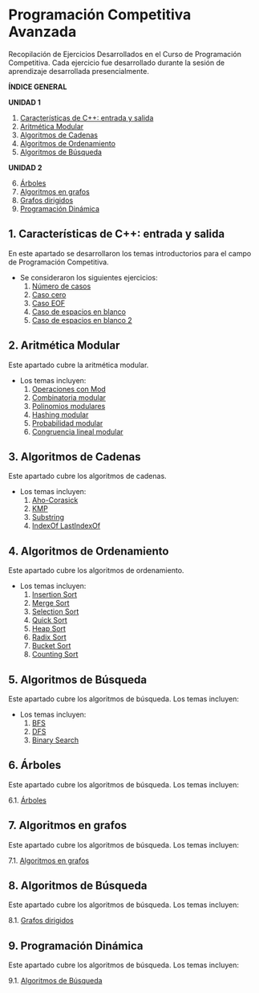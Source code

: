 # Programación Competitiva Avanzada

Recopilación de Ejercicios Desarrollados en el Curso de Programación Competitiva. Cada ejercicio fue desarrollado durante la sesión de aprendizaje desarrollada presencialmente.

**ÍNDICE GENERAL**

**UNIDAD 1**

1. [Características de C++: entrada y salida](#session1)
2. [Aritmética Modular](#session2)
3. [Algoritmos de Cadenas](#session3)
4. [Algoritmos de Ordenamiento](#session4)
5. [Algoritmos de Búsqueda](#session5)

**UNIDAD 2**

6. [Árboles](#session6)
7. [Algoritmos en grafos](#session7)
8. [Grafos dirigidos](#session8)
9. [Programación Dinámica](#session9)

## 1. Características de C++: entrada y salida<a name="session1"></a>

En este apartado se desarrollaron los temas introductorios para el campo de Programación Competitiva.

- Se consideraron los siguientes ejercicios:
  1. [Número de casos](S01_Tipos_Entrada_Salida/1.Num_cases.cpp)
  2. [Caso cero](S01_Tipos_Entrada_Salida/2.Zero_case.cpp)
  3. [Caso EOF](S01_Tipos_Entrada_Salida/3.EOF_case.cpp)
  4. [Caso de espacios en blanco](S01_Tipos_Entrada_Salida/4.Blank_case.cpp)
  5. [Caso de espacios en blanco 2](S01_Tipos_Entrada_Salida/5.Blank_case_2.cpp)

## 2. Aritmética Modular<a name="session2"></a>

Este apartado cubre la aritmética modular.

- Los temas incluyen:
  1. [Operaciones con Mod](S02_Aritmetica_Modular/ModOperations.cpp)
  2. [Combinatoria modular](S02_Aritmetica_Modular/ModCombinatory.cpp)
  3. [Polinomios modulares](S02_Aritmetica_Modular/ModPoli.cpp)
  4. [Hashing modular](S02_Aritmetica_Modular/ModHashing.cpp`)
  5. [Probabilidad modular](S02_Aritmetica_Modular/ModProbability.cpp)
  6. [Congruencia lineal modular](S02_Aritmetica_Modular/ModLinearCongruency.cpp)

## 3. Algoritmos de Cadenas<a name="session3"></a>

Este apartado cubre los algoritmos de cadenas.

- Los temas incluyen:
  1. [Aho-Corasick](S03_Algoritmos_de_Cadenas/1.AhoCorasick/main.cpp)
  2. [KMP](S03_Algoritmos_de_Cadenas/2.KMP/main.cpp)
  3. [Substring](S03_Algoritmos_de_Cadenas/3.Substring/main.cpp)
  4. [IndexOf LastIndexOf](S03_Algoritmos_de_Cadenas/IndexOf_LastIndexOf/main.cpp)

## 4. Algoritmos de Ordenamiento<a name="session4"></a>

Este apartado cubre los algoritmos de ordenamiento.

- Los temas incluyen:
  1. [Insertion Sort](S04_Algoritmos_de_Ordenamiento/1.InsertionSort.cpp)
  2. [Merge Sort](S04_Algoritmos_de_Ordenamiento/1.MergeSort.cpp)
  3. [Selection Sort](S04_Algoritmos_de_Ordenamiento/2.SelectionSort.cpp)
  4. [Quick Sort](S04_Algoritmos_de_Ordenamiento/3.QuickSort.cpp)
  5. [Heap Sort](S04_Algoritmos_de_Ordenamiento/4.HeapSort.cpp)
  6. [Radix Sort](S04_Algoritmos_de_Ordenamiento/5.RadixSort.cpp)
  7. [Bucket Sort](S04_Algoritmos_de_Ordenamiento/6.BucketSort.cpp)
  8. [Counting Sort](S04_Algoritmos_de_Ordenamiento/7.CountingSort.cpp)

## 5. Algoritmos de Búsqueda<a name="session5"></a>

Este apartado cubre los algoritmos de búsqueda. Los temas incluyen:

- Los temas incluyen:
  1. [BFS](S05_Busqueda/1.BFS.cpp)
  2. [DFS](S05_Busqueda/2.DFS.cpp)
  3. [Binary Search](S05_Busqueda/3.Binary.cpp)

## 6. Árboles<a name="session6"></a>

Este apartado cubre los algoritmos de búsqueda. Los temas incluyen:

6.1. [Árboles](S06_Arboles)

## 7. Algoritmos en grafos<a name="session7"></a>

Este apartado cubre los algoritmos de búsqueda. Los temas incluyen:

7.1. [Algoritmos en grafos](S07_Algoritmos_en_grafos)

## 8. Algoritmos de Búsqueda<a name="session8"></a>

Este apartado cubre los algoritmos de búsqueda. Los temas incluyen:

8.1. [Grafos dirigidos](S08_Grafos_Dirigidos)

## 9. Programación Dinámica<a name="session9"></a>

Este apartado cubre los algoritmos de búsqueda. Los temas incluyen:

9.1. [Algoritmos de Búsqueda](S09_Programacion_Dinamica)
